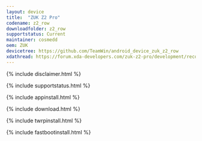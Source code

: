 ```yaml
---
layout: device
title:  "ZUK Z2 Pro"
codename: z2_row
downloadfolder: z2_row
supportstatus: Current
maintainer: cosmedd
oem: ZUK
devicetree: https://github.com/TeamWin/android_device_zuk_z2_row
xdathread: https://forum.xda-developers.com/zuk-z2-pro/development/recovery-official-twrp-zuk-z2-pro-t3714651
---
```


{% include disclaimer.html %}

{% include supportstatus.html %}

{% include appinstall.html %}

{% include download.html %}

{% include twrpinstall.html %}

{% include fastbootinstall.html %}
